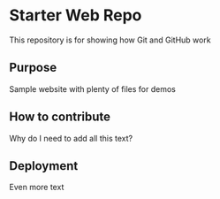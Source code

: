 # Starter Web Repo

This repository is for showing how Git and GitHub work

## Purpose

Sample website with plenty of files for demos


## How to contribute

Why do I need to add all this text?

## Deployment

Even more text